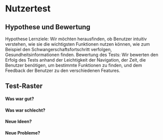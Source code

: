# Nutzertest
## Hypothese und Bewertung
Hypothese
Lernziele: Wir möchten herausfinden, ob Benutzer intuitiv verstehen, wie sie die wichtigsten Funktionen nutzen können, wie zum Beispiel den Schwangerschaftsfortschritt verfolgen, Gesundheitsinformationen finden. 
Bewertung des Tests: Wir bewerten den Erfolg des Tests anhand der Leichtigkeit der Navigation, der Zeit, die Benutzer benötigen, um bestimmte Funktionen zu finden, und dem Feedback der Benutzer zu den verschiedenen Features.
## Test-Raster
#### Was war gut?

#### Was war schlecht?

#### Neue Ideen?

#### Neue Probleme?
